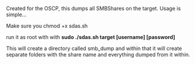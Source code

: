 Created for the OSCP, this dumps all SMBShares on the target. Usage is simple...

Make sure you chmod +x sdas.sh

run it as root with with **sudo ./sdas.sh target [username] [password]**

This will create a directory called smb_dump and within that it will create separate folders with the share name and everything dumped from it within.
